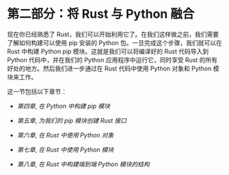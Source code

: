 # 第二部分：将 Rust 与 Python 融合

现在你已经熟悉了 Rust，我们可以开始利用它了。在我们这样做之前，我们需要了解如何构建可以使用 pip 安装的 Python 包。一旦完成这个步骤，我们就可以在 Rust 中构建 Python pip 模块。这就是我们可以将编译好的 Rust 代码导入到 Python 代码中，并在我们的 Python 应用程序中运行它，同时享受 Rust 的所有好处的地方。然后我们进一步通过在 Rust 代码中使用 Python 对象和 Python 模块来工作。

这一节包括以下章节：

+   *第四章*, *在 Python 中构建 pip 模块*

+   *第五章*, *为我们的 pip 模块创建 Rust 接口*

+   *第六章*, *在 Rust 中使用 Python 对象*

+   *第七章*, *在 Rust 中使用 Python 模块*

+   *第八章*, *在 Rust 中构建端到端 Python 模块的结构*
